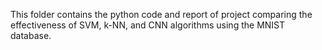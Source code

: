 This folder contains the python code and report of project comparing the effectiveness of SVM, k-NN, and CNN algorithms using the MNIST database.
